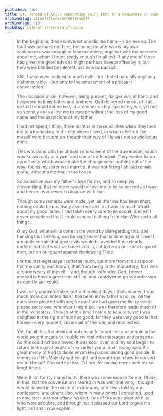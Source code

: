 ```yaml
---
published: true
title: St. Teresa of Avila recounting being sent to a monastery at about age 16
archiveSlug: lifeofstteresaof00tereuoft
archivePage: '10'
bookSlug: life-of-st-teresa-of-avila
---
```


> In the beginning these conversations did me harm---I believe so. The fault was perhaps not hers, but mine; for afterwards my own wickedness was enough to lead me astray, together with the servants about me, whom I found ready enough for all evil. If any one of these had given me good advice I might perhaps have profited by it; but they were blinded by interest, as I was by passion.
>
> Still, I was never inclined to much evil---for I hated naturally anything dishonourable---but only to the amusement of a pleasant conversation.
>
> The occasion of sin, however, being present, danger was at hand, and I exposed to it my father and brothers. God delivered me out of it all, so that I should not be lost, in a manner visibly against my will, yet not so secretly as to allow me to escape without the loss of my good name and the suspicions of my father.
>
> I had not spent, I think, three months in these vanities when they took me to a monastery in the city where I lived, in which children like myself were brought up, though their way of life was not so wicked as mine.
>
> This was done with the utmost concealment of the true reason, which was known only to myself and one of my kindred. They waited for an opportunity which would make the change seem nothing out of the way; for, as my sister was married, it was not fitting I should remain alone, without a mother, in the house.
>
> So excessive was my father's love for me, and so deep my dissembling, that he never would believe me to be so wicked as I was; and hence I was never in disgrace with him.
>
> Though some remarks were made, yet, as the time had been short, nothing could be positively asserted; and, as I was so much afraid about my good name, I had taken every care to be secret; and yet I never considered that I could conceal nothing from Him Who seeth all things.
>
> O my God, what evil is done in the world by disregarding this, and thinking that anything can be kept secret that is done against Thee! I am quite certain that great evils would be avoided if we clearly understood that what we have to do is, not to be on our guard against men, but on our guard against displeasing Thee.
>
> For the first eight days I suffered much, but more from the suspicion that my vanity was known, than from being in the monastery; for I was already weary of myself---and, though I offended God, I never ceased to have a great fear of Him, and contrived to go to confession as quickly as I could.
>
> I was very uncomfortable; but within eight days, I think sooner, I was much more contented than I had been in my father's house. All the nuns were pleased with me; for our Lord had given me the grace to please every one, wherever I might be. I was therefore made much of in the monastery. Though at this time I hated to be a nun, yet I was delighted at the sight of nuns so good; for they were very good in that house---very prudent, observant of the rule, and recollected.
>
> Yet, for all this, the devil did not cease to tempt me; and people in the world sought means to trouble my rest with messages and presents. As this could not be allowed, it was soon over, and my soul began to return to the good habits of my earlier years; and I recognized the great mercy of God to those whom He places among good people. It seems as if His Majesty had sought and sought again how to convert me to Himself. Blessed be thou, O Lord, for having borne with me so long! Amen.
>
> Were it not for my many faults, there was some excuse for me, I think, in this: that the conversation I shared in was with one who, I thought, would do well in the estate of matrimony; and I was told by my confessors, and others also, whom in many points I consulted, used to say, that I was not offending God. One of the nuns slept with us who were seculars, and through her it pleased our Lord to give me light, as I shall now explain.
